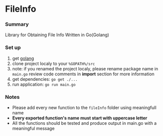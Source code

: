 # FileInfo

### Summary
Library for Obtaining File Info Written in Go(Golang)

### Set up
1. get [golang](https://golang.org/dl/)
2. clone project localy to your `%GOPATH%/src`
3. note: if you renamed the project localy, please rename package name in `main.go` review code comments in **import** section for more information
4. get dependencies: `go get ./...`
5. run application: `go run main.go`

### Notes
- Please add every new function to the `fileInfo` folder using meaningfull name
- **Every exported function's name must start with uppercase letter**
- All the functions should be tested and produce output in main.go with a meaningful message
